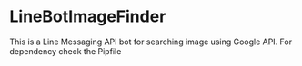 # LineBotImageFinder
This is a Line Messaging API bot for searching image using Google API.
For dependency check the Pipfile